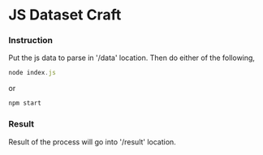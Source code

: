 # JS Dataset Craft

### Instruction
Put the js data to parse in '/data' location. Then do either of the following,

```javascript
node index.js
```
or
```javascript
npm start
```

### Result
Result of the process will go into '/result' location.
